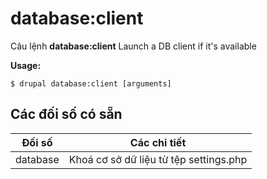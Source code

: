 # database:client
Câu lệnh **database:client** Launch a DB client if it's available

**Usage:**
```
$ drupal database:client [arguments] 
```

## Các đối số có sẵn
Đối số | Các chi tiết
---------|-------------
database | Khoá cơ sở dữ liệu từ tệp settings.php
